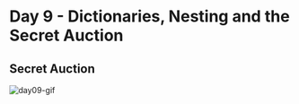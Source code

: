 # Day 9 - Dictionaries, Nesting and the Secret Auction

## Secret Auction
![day09-gif](https://user-images.githubusercontent.com/67601521/172423072-a7e65e8d-64bc-4d88-8dd9-51bcc6b3e5f0.gif)
